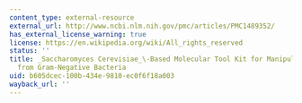 ```yaml
---
content_type: external-resource
external_url: http://www.ncbi.nlm.nih.gov/pmc/articles/PMC1489352/
has_external_license_warning: true
license: https://en.wikipedia.org/wiki/All_rights_reserved
status: ''
title: _Saccharomyces Cerevisiae_\-Based Molecular Tool Kit for Manipulation of Genes
  from Gram-Negative Bacteria
uid: b605dcec-100b-434e-9810-ec0f6f18a003
wayback_url: ''
---
```

